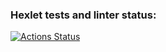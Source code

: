 ### Hexlet tests and linter status:
[![Actions Status](https://github.com/tulolo287/python-project-52/actions/workflows/hexlet-check.yml/badge.svg)](https://github.com/tulolo287/python-project-52/actions)